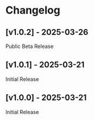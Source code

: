 # Changelog

## [v1.0.2] - 2025-03-26

Public Beta Release

## [v1.0.1] - 2025-03-21

Initial Release

## [v1.0.0] - 2025-03-21

Initial Release

